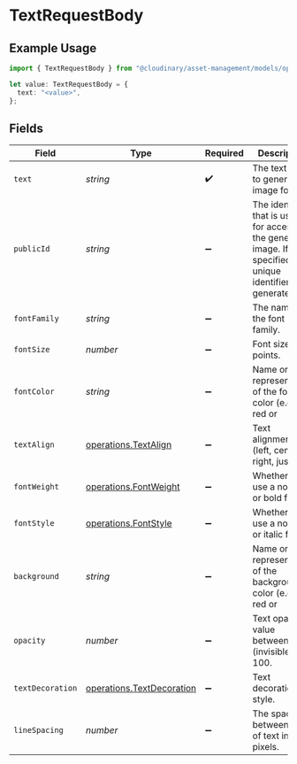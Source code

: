 # TextRequestBody

## Example Usage

```typescript
import { TextRequestBody } from "@cloudinary/asset-management/models/operations";

let value: TextRequestBody = {
  text: "<value>",
};
```

## Fields

| Field                                                                                                              | Type                                                                                                               | Required                                                                                                           | Description                                                                                                        |
| ------------------------------------------------------------------------------------------------------------------ | ------------------------------------------------------------------------------------------------------------------ | ------------------------------------------------------------------------------------------------------------------ | ------------------------------------------------------------------------------------------------------------------ |
| `text`                                                                                                             | *string*                                                                                                           | :heavy_check_mark:                                                                                                 | The text string to generate an image for.                                                                          |
| `publicId`                                                                                                         | *string*                                                                                                           | :heavy_minus_sign:                                                                                                 | The identifier that is used for accessing the generated image. If not specified, a unique identifier is generated. |
| `fontFamily`                                                                                                       | *string*                                                                                                           | :heavy_minus_sign:                                                                                                 | The name of the font family.                                                                                       |
| `fontSize`                                                                                                         | *number*                                                                                                           | :heavy_minus_sign:                                                                                                 | Font size in points.                                                                                               |
| `fontColor`                                                                                                        | *string*                                                                                                           | :heavy_minus_sign:                                                                                                 | Name or RGB representation of the font's color (e.g., red or                                                       |
| `textAlign`                                                                                                        | [operations.TextAlign](../../models/operations/textalign.md)                                                       | :heavy_minus_sign:                                                                                                 | Text alignment (left, center, right, justify).                                                                     |
| `fontWeight`                                                                                                       | [operations.FontWeight](../../models/operations/fontweight.md)                                                     | :heavy_minus_sign:                                                                                                 | Whether to use a normal or bold font.                                                                              |
| `fontStyle`                                                                                                        | [operations.FontStyle](../../models/operations/fontstyle.md)                                                       | :heavy_minus_sign:                                                                                                 | Whether to use a normal or italic font.                                                                            |
| `background`                                                                                                       | *string*                                                                                                           | :heavy_minus_sign:                                                                                                 | Name or RGB representation of the background color (e.g., red or                                                   |
| `opacity`                                                                                                          | *number*                                                                                                           | :heavy_minus_sign:                                                                                                 | Text opacity value between 0 (invisible) and 100.                                                                  |
| `textDecoration`                                                                                                   | [operations.TextDecoration](../../models/operations/textdecoration.md)                                             | :heavy_minus_sign:                                                                                                 | Text decoration style.                                                                                             |
| `lineSpacing`                                                                                                      | *number*                                                                                                           | :heavy_minus_sign:                                                                                                 | The spacing between lines of text in pixels.                                                                       |